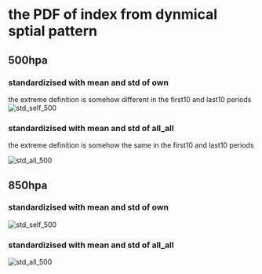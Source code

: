 # the PDF of index from dynmical sptial pattern
## 500hpa
### standardizised with mean and std of own

the extreme definition is somehow different in the first10 and last10 periods
![std_self_500](/docs/source/plots/first10_last10/hist_std_self_500hpa.png)
 ### standardizised with mean and std of all_all
 the extreme definition is somehow the same in the first10 and last10 periods

 ![std_all_500](/docs/source/plots/first10_last10/hist_std_all_500hpa.png)

## 850hpa
### standardizised with mean and std of own
![std_self_500](/docs/source/plots/first10_last10/hist_std_self_850hpa.png)
 ### standardizised with mean and std of all_all
 ![std_all_500](/docs/source/plots/first10_last10/hist_std_all_850hpa.png)
 
